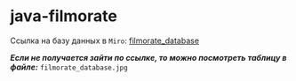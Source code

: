 # java-filmorate
Ссылка на базу данных в `Miro`: [filmorate_database](https://miro.com/welcomeonboard/SHg1Z0xtWno4OTUza2FpNThOcFJRQ0UxcFlxZnB5UzRBVGN6OGNNOGxTMEdWNUozdVBEYWtLTURPSjRRa0VLY3wzNDU4NzY0NTUwNzkxMDYyODU4fDI=?share_link_id=553184190931)

***Если не получается зайти по ссылке, то можно посмотреть таблицу в файле:*** `filmorate_database.jpg`
